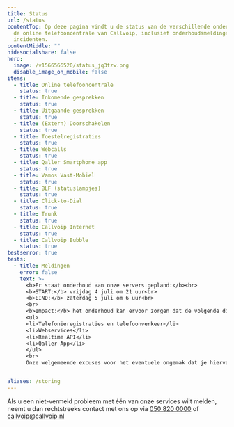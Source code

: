 ```yaml
---
title: Status
url: /status
contentTop: Op deze pagina vindt u de status van de verschillende onderdelen van
  de online telefooncentrale van Callvoip, inclusief onderhoudsmeldingen en
  incidenten.
contentMiddle: ""
hidesocialshare: false
hero:
  image: /v1566566520/status_jq3tzw.png
  disable_image_on_mobile: false
items:
  - title: Online telefooncentrale
    status: true
  - title: Inkomende gesprekken
    status: true
  - title: Uitgaande gesprekken
    status: true
  - title: (Extern) Doorschakelen
    status: true
  - title: Toestelregistraties
    status: true
  - title: Webcalls
    status: true
  - title: Qaller Smartphone app
    status: true
  - title: Vamos Vast-Mobiel
    status: true
  - title: BLF (statuslampjes)
    status: true
  - title: Click-to-Dial
    status: true
  - title: Trunk
    status: true
  - title: Callvoip Internet
    status: true
  - title: Callvoip Bubble
    status: true
testserror: true
tests:
  - title: Meldingen
    error: false
    text: >-
      <b>Er staat onderhoud aan onze servers gepland:</b><br>
      <b>START:</b> vrijdag 4 juli om 21 uur<br>
      <b>EIND:</b> zaterdag 5 juli om 6 uur<br>
      <br>
      <b>Impact:</b> het onderhoud kan ervoor zorgen dat de volgende diensten maximaal 30 minuten in totaal minder goed of niet bereikbaar zijn:
      <ul>
      <li>Telefonieregistraties en telefoonverkeer</li>
      <li>Webservices</li>
      <li>Realtime API</li>
      <li>Qaller App</li>
      </ul>
      <br>
      Onze welgemeende excuses voor het eventuele ongemak dat je hiervan ondervindt.


aliases: /storing
---
```

Als u een niet-vermeld probleem met één van onze services wilt melden, neemt u dan rechtstreeks contact met ons op via <a href="tel:+31508200000">050 820 0000</a> of [callvoip@callvoip.nl](mailto:callvoip@callvoip.nl)
